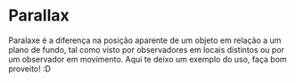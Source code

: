# Parallax
Paralaxe é a diferença na posição aparente de um objeto em relação a um plano de fundo, tal como visto por observadores em locais distintos ou por um observador em movimento.
Aqui te deixo um exemplo do uso, faça bom proveito! :D
